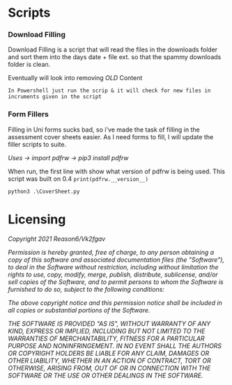# Scripts

### Download Filling

Download Filling is a script that will read the files in the downloads folder and sort them into the days date + file ext. so that the spammy downloads folder is clean. 

Eventually will look into removing *OLD* Content

```
In Powershell just run the scrip & it will check for new files in incruments given in the script
```

### Form Fillers

Filling in Uni forms sucks bad, so i've made the task of filling in the assessment cover sheets easier. As I need forms to fill, I will update the filler scripts to suite.

*Uses -> import pdfrw -> pip3 install pdfrw* 

When run, the first line with show what version of pdfrw is being used. This script was built on 0.4 ```print(pdfrw.__version__)```

```python
python3 .\CoverSheet.py
```


# Licensing

*Copyright 2021 Reason6/Vk2fgav*

*Permission is hereby granted, free of charge, to any person obtaining a copy of this software and associated documentation files (the "Software"), to deal in the Software without restriction, including without limitation the rights to use, copy, modify, merge, publish, distribute, sublicense, and/or sell copies of the Software, and to permit persons to whom the Software is furnished to do so, subject to the following conditions:*

*The above copyright notice and this permission notice shall be included in all copies or substantial portions of the Software.*

*THE SOFTWARE IS PROVIDED "AS IS", WITHOUT WARRANTY OF ANY KIND, EXPRESS OR IMPLIED, INCLUDING BUT NOT LIMITED TO THE WARRANTIES OF MERCHANTABILITY, FITNESS FOR A PARTICULAR PURPOSE AND NONINFRINGEMENT. IN NO EVENT SHALL THE AUTHORS OR COPYRIGHT HOLDERS BE LIABLE FOR ANY CLAIM, DAMAGES OR OTHER LIABILITY, WHETHER IN AN ACTION OF CONTRACT, TORT OR OTHERWISE, ARISING FROM, OUT OF OR IN CONNECTION WITH THE SOFTWARE OR THE USE OR OTHER DEALINGS IN THE SOFTWARE.*
